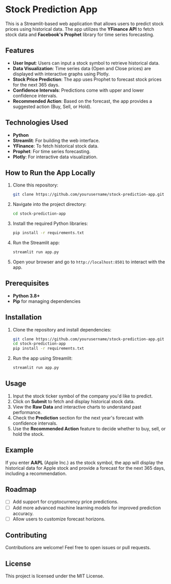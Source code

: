 # Stock Prediction App

This is a Streamlit-based web application that allows users to predict stock prices using historical data. The app utilizes the **YFinance API** to fetch stock data and **Facebook's Prophet** library for time series forecasting.

## Features

- **User Input**: Users can input a stock symbol to retrieve historical data.
- **Data Visualization**: Time series data (Open and Close prices) are displayed with interactive graphs using Plotly.
- **Stock Price Prediction**: The app uses Prophet to forecast stock prices for the next 365 days.
- **Confidence Intervals**: Predictions come with upper and lower confidence intervals.
- **Recommended Action**: Based on the forecast, the app provides a suggested action (Buy, Sell, or Hold).

## Technologies Used

- **Python**
- **Streamlit**: For building the web interface.
- **YFinance**: To fetch historical stock data.
- **Prophet**: For time series forecasting.
- **Plotly**: For interactive data visualization.

## How to Run the App Locally

1. Clone this repository:
    ```bash
    git clone https://github.com/yourusername/stock-prediction-app.git
    ```
   
2. Navigate into the project directory:
    ```bash
    cd stock-prediction-app
    ```

3. Install the required Python libraries:
    ```bash
    pip install -r requirements.txt
    ```

4. Run the Streamlit app:
    ```bash
    streamlit run app.py
    ```

5. Open your browser and go to `http://localhost:8501` to interact with the app.

## Prerequisites

- **Python 3.8+**
- **Pip** for managing dependencies

## Installation

1. Clone the repository and install dependencies:
    ```bash
    git clone https://github.com/yourusername/stock-prediction-app.git
    cd stock-prediction-app
    pip install -r requirements.txt
    ```

2. Run the app using Streamlit:
    ```bash
    streamlit run app.py
    ```

## Usage

1. Input the stock ticker symbol of the company you'd like to predict.
2. Click on **Submit** to fetch and display historical stock data.
3. View the **Raw Data** and interactive charts to understand past performance.
4. Check the **Prediction** section for the next year's forecast with confidence intervals.
5. Use the **Recommended Action** feature to decide whether to buy, sell, or hold the stock.

## Example

If you enter **AAPL** (Apple Inc.) as the stock symbol, the app will display the historical data for Apple stock and provide a forecast for the next 365 days, including a recommendation.


## Roadmap

- [ ] Add support for cryptocurrency price predictions.
- [ ] Add more advanced machine learning models for improved prediction accuracy.
- [ ] Allow users to customize forecast horizons.

## Contributing

Contributions are welcome! Feel free to open issues or pull requests.

## License

This project is licensed under the MIT License.
